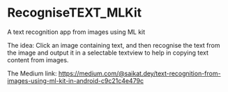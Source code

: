 # RecogniseTEXT_MLKit
A text recognition app from images using ML kit

The idea: Click an image containing text, and then recognise the text from the image and output it in a selectable textview to help in copying text content from images.

The Medium link: https://medium.com/@saikat.dey/text-recognition-from-images-using-ml-kit-in-android-c9c21c4e479c

